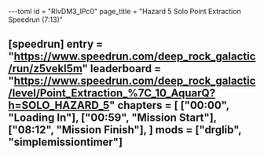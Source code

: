 ---toml
id = "RlvDM3_lPc0"
page_title = "Hazard 5 Solo Point Extraction Speedrun (7:13)"

[speedrun]
entry = "https://www.speedrun.com/deep_rock_galactic/run/z5vekl5m"
leaderboard = "https://www.speedrun.com/deep_rock_galactic/level/Point_Extraction_%7C_10_AquarQ?h=SOLO_HAZARD_5"
chapters = [
  ["00:00", "Loading In"],
  ["00:59", "Mission Start"],
  ["08:12", "Mission Finish"],
]
mods = ["drglib", "simplemissiontimer"]
---
